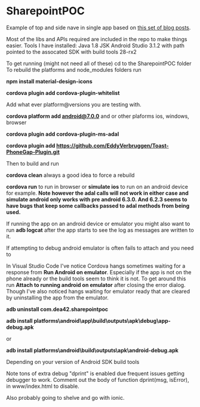 # SharepointPOC
Example of top and side nave in single app based on [this set of blog posts](http://codingfix.com/cordova-application-navigation-system/).


Most of the libs and APIs required are included in the repo to make things easier.
Tools I have installed:
Java 1.8 JSK
Android Studio 3.1.2 with path pointed to the assocated SDK with build tools 28-rx2


To get running (might not need all of these)
cd to the SharepointPOC folder
To rebuild the platforms and node_modules folders run 

**npm install material-design-icons**

**cordova plugin add cordova-plugin-whitelist**

Add what ever platform@versions you are testing with.

**cordova platform add android@7.0.0** and or other plaforms ios, windows, browser

**cordova plugin add cordova-plugin-ms-adal**

**cordova plugin add https://github.com/EddyVerbruggen/Toast-PhoneGap-Plugin.git**


Then to build and run

**cordova clean** always a good idea to force a rebuild


**cordova run** to run in browser or **simulate ios** to run on an android device for example. **Note however the adal calls will not work in either case and simulate android only works with pre android 6.3.0. And 6.2.3 seems to have bugs that keep some callbacks passed to adal methods from being used.**

If running the app on an android device or emulator you might also want to run **adb logcat** after the app starts to see the log as messages are written to it.

If attempting to debug android emulator is often fails to attach and you need to 

In Visual Studio Code I've notice Cordova hangs sometimes waiting for a response from **Run Android on emulator**. Especially if the app is not on the phone already or the build tools seem to think it is not. To get around this run **Attach to running android on emulator** after closing the error dialog. Though I've also noticed hangs waiting for emulator ready that are cleared by uninstalling the app from the emulator.

**adb uninstall com.dea42.sharepointpoc**

**adb install platforms\android\app\build\outputs\apk\debug\app-debug.apk**

or

**adb install platforms\android\build\outputs\apk\android-debug.apk**

Depending on your version of Android SDK build tools


Note tons of extra debug "dprint" is enabled due frequent issues getting debugger to work. Comment out the body of function dprint(msg, isError), in www/index.html to disable. 

Also probably going to shelve and go with ionic.
